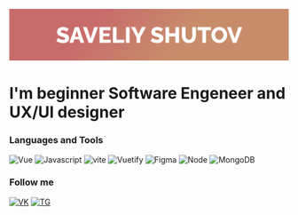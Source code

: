 [![Header](https://github.com/SaveliyShutov/saveliyshutov/blob/master/assets/Frame%201.png)](https://github.com/SaveliyShutov/saveliyshutov)

# I'm beginner Software Engeneer and UX/UI designer

### Languages and Tools

![Vue](https://img.shields.io/badge/-Vue-white?style=for-the-badge&logo=vuedotjs)
![Javascript](https://img.shields.io/badge/-Javascript-white?style=for-the-badge&logo=Javascript)
![vite](https://img.shields.io/badge/-vite-white?style=for-the-badge&logo=vite)
![Vuetify](https://img.shields.io/badge/-vuetify-white?style=for-the-badge&logo=vuetify&logoColor=1697F6)
![Figma](https://img.shields.io/badge/-Figma-white?style=for-the-badge&logo=figma)
![Node](https://img.shields.io/badge/-Node-white?style=for-the-badge&logo=nodedotjs)
![MongoDB](https://img.shields.io/badge/-MongoDB-white?style=for-the-badge&logo=MongoDB)

### Follow me

[![VK](https://img.shields.io/badge/-VK-white?style=for-the-badge&logo=vk&logoColor=0077FF)](https://vk.com/saveliybest)
[![TG](https://img.shields.io/badge/-telegram-white?style=for-the-badge&logo=telegram)](https://t.me/SaveliyShutov)


